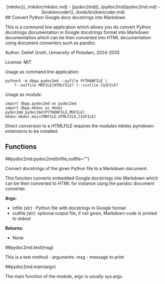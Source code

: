 <center>
    [mkdoc](../mkdoc/mkdoc.md) -
    [pydoc2md](../pydoc2md/pydoc2md.md) -
    [krokiencoder](../kroki/krokiencoder.md)
</center>
## Convert Python Google docs docstrings into Markdown

This is a command line application which allows you do convert Python docstrings
documentation in Google docstrings format into Markdown documentation which
can be then converted into HTML documentation using document converters such as
pandoc.

Author: Detlef Groth, University of Potsdam, 2024-2025

License: MIT

Usage as command line application: 

    python3 -m dbpp.pydoc2md --pyfile PYTHONFILE \
        ?--outfile MDFILE|HTMLFILE? ?--cssfile CSSFILE?

Usage as module:

    import dbpp.pydoc2md as pydoc2md
    import dbpp.mkdoc as mkdoc
    pydoc2md.pydoc2md(PYTHONFILE,MDFILE)
    mkdoc.mkdoc.main(MDFILE,HTMLFILE,CSSFILE)
    

Direct conversion to a HTMLFILE requires the modules mkdoc pymdown-extensions
to be installed.

## Functions


##pydoc2md.pydoc2md(infile,outfile="")

Convert docstrings of the given Python file to a Markdown document.

This function converts embedded Google docstrings into Markdown which
can be then converted to HTML for instance using the pandoc document converter.


__Args:__

* infile (str) : Python file with docstrings in Google format
* outfile (str): optional output file, if not given, Markdown code
                   is printed to stdout
    

__Returns:__

* None

##pydoc2md.test(msg)

This is a test method - arguments: msg - message to print

##pydoc2md.main(argv)

The main function of the module,  argv is usually sys.argv.
